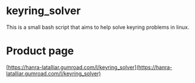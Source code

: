 # keyring_solver
This is a small bash script that aims to help solve keyring problems in linux.

# Product page
[https://hanra-latalliar.gumroad.com/l/keyring_solver](https://hanra-latalliar.gumroad.com/l/keyring_solver)
